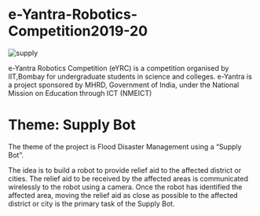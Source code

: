 # e-Yantra-Robotics-Competition2019-20 
![supply](https://user-images.githubusercontent.com/52012982/122685505-6383b480-d229-11eb-91fd-4bc09a1a499d.png)

e-Yantra Robotics Competition (eYRC) is a competition organised by IIT,Bombay for undergraduate students in science and colleges. e-Yantra is a project sponsored by MHRD, Government of India, under the National Mission on Education through ICT (NMEICT)

# Theme: Supply Bot
The theme of the project is Flood Disaster Management using a “Supply Bot”.

The idea is to build a robot to provide relief aid to the affected district or cities. The relief aid to be received by the affected areas is communicated wirelessly to the robot using a camera. Once the robot has identified the affected area, moving the relief aid as close as possible to the affected district or city is the primary task of the Supply Bot.
